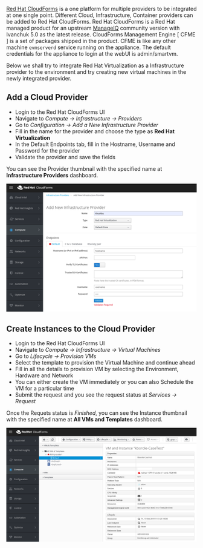 [Red Hat CloudForms](https://access.redhat.com/products/red-hat-cloudforms) is a one platform for multiple providers to be integrated at one single point. Different Cloud, Infrastructure, Container providers can be added to Red Hat CloudForms. Red Hat CloudForms is a Red Hat managed product for an upstream [ManageIQ](https://www.manageiq.org/) community version with Ivanchuk 5.0 as the latest release.
CloudForms Management Engine [ CFME ] is a set of packages shipped in the product. CFME is like any other machine `evmserverd` service running on the appliance. The default credentials for the appliance to login at the webUI is admin/smartvm.

Below we shall try to integrate Red Hat Virtualization as a Infrastructure provider to the environment and try creating new virtual machines in the newly integrated provider.

## Add a Cloud Provider
- Login to the Red Hat CloudForms UI
- Navigate to *Compute -> Infrastructure -> Providers*
- Go to *Configuration -> Add a New Infrastructure Provider*
- Fill in the name for the provider and choose the type as **Red Hat Virtualization**
- In the Default Endpoints tab, fill in the Hostname, Username and Password for the provider
- Validate the provider and save the fields

You can see the Provider thumbnail with the specified name at **Infrastructure Providers** dashboard.

![Add Provider](https://raw.githubusercontent.com/KhushbuB/Red-Hat-Cloudforms/master/Provider.png "Add Provider")

## Create Instances to the Cloud Provider
- Login to the Red Hat CloudForms UI
- Navigate to *Compute -> Infrastructure -> Virtual Machines*
- Go to *Lifecycle -> Provision VMs*
- Select the template to provision the Virtual Machine and continue ahead
- Fill in all the details to provision VM by selecting the Environment, Hardware and Network
- You can either create the VM immediately or you can also Schedule the VM for a particular time
- Submit the request and you see the request status at *Services -> Request*

Once the Requets status is *Finished*, you can see the Instance thumbnail with the specified name at **All VMs and Templates** dashboard.

![Instance](https://raw.githubusercontent.com/KhushbuB/Red-Hat-Cloudforms/master/Instance.png "Instance Created")
